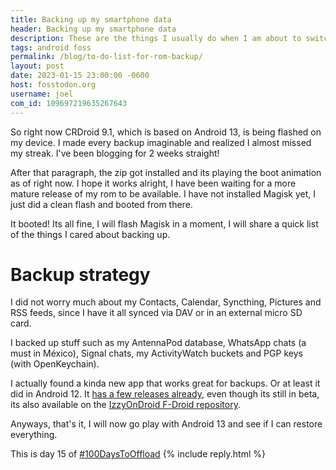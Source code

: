 ```yaml
---
title: Backing up my smartphone data
header: Backing up my smartphone data
description: These are the things I usually do when I am about to switch my rom on Android
tags: android foss
permalink: /blog/to-do-list-for-rom-backup/
layout: post
date: 2023-01-15 23:00:00 -0600
host: fosstodon.org
username: joel
com_id: 109697219635267643
---
```


So right now CRDroid 9.1, which is based on Android 13, is being flashed on my device. I made every backup imaginable and realized I almost missed my streak. I've been blogging for 2 weeks straight!

After that paragraph, the zip got installed and its playing the boot animation as of right now. I hope it works alright, I have been waiting for a more mature release of my rom to be available. I have not installed Magisk yet, I just did a clean flash and booted from there.

It booted! Its all fine, I will flash Magisk in a moment, I will share a quick list of the things I cared about backing up.

# Backup strategy

I did not worry much about my Contacts, Calendar, Syncthing, Pictures and RSS feeds, since I have it all synced via DAV or in an external micro SD card.

I backed up stuff such as my AntennaPod database, WhatsApp chats (a must in México), Signal chats, my ActivityWatch buckets and PGP keys (with OpenKeychain).

I actually found a kinda new app that works great for backups. Or at least it did in Android 12. It [has a few releases already](https://github.com/XayahSuSuSu/Android-DataBackup), even though its still in beta, its also available on the [IzzyOnDroid F-Droid repository](https://apt.izzysoft.de/fdroid/repo/com.xayah.databackup_71.apk).

Anyways, that's it, I will now go play with Android 13 and see if I can restore everything.

This is day 15 of [#100DaysToOffload](https://100daystooffload.com)
{% include reply.html %}

